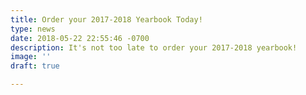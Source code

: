 ```yaml
---
title: Order your 2017-2018 Yearbook Today!
type: news
date: 2018-05-22 22:55:46 -0700
description: It's not too late to order your 2017-2018 yearbook!
image: ''
draft: true

---
```


